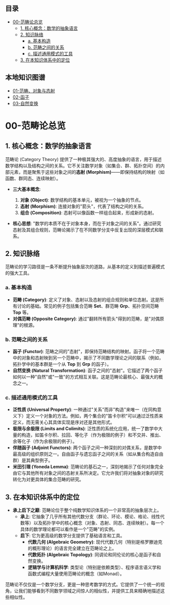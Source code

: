 <!-- 本地目录区块 -->
## 目录
- [00-范畴论总览](#00-范畴论总览)
  - [1. 核心概念：数学的抽象语言](#1-核心概念数学的抽象语言)
  - [2. 知识脉络](#2-知识脉络)
    - [a. 基本构造](#a-基本构造)
    - [b. 范畴之间的关系](#b-范畴之间的关系)
    - [c. 描述通用模式的工具](#c-描述通用模式的工具)
  - [3. 在本知识体系中的定位](#3-在本知识体系中的定位)

<!-- 本地知识图谱区块 -->
## 本地知识图谱
- [01-范畴、对象与态射](./01-范畴、对象与态射.md)
- [02-函子](./02-函子.md)
- [03-自然变换](./03-自然变换.md)

# 00-范畴论总览

## 1. 核心概念：数学的抽象语言

范畴论 (Category Theory) 提供了一种极其强大的、高度抽象的语言，用于描述数学结构以及结构之间的关系。它不关注数学对象（如集合、群、拓扑空间）的内部元素，而是聚焦于这些对象之间的**态射 (Morphism)**——即保持结构的映射（如函数、群同态、连续映射）。

- **三大基本概念**:
    1. **对象 (Object)**: 数学结构的基本单元，被视为一个抽象的节点。
    2. **态射 (Morphism)**: 连接对象的"箭头"，代表了结构之间的关系。
    3. **组合 (Composition)**: 态射可以像函数一样组合起来，形成新的态射。

- **核心思想**: "数学的本质不在于对象本身，而在于对象之间的关系"。通过研究态射及其组合规则，范畴论揭示了在不同数学分支中反复出现的深层模式和联系。

## 2. 知识脉络

范畴论的学习路径是一条不断提升抽象层次的道路，从基本的定义到描述普遍模式的强大工具。

### a. 基本构造

- **范畴 (Category)**: 定义了对象、态射以及态射的组合规则和单位态射。这是所有讨论的基础。常见的例子包括集合范畴 **Set**、群范畴 **Grp**、拓扑空间范畴 **Top** 等。
- **对偶范畴 (Opposite Category)**: 通过"翻转所有箭头"得到的范畴，是"对偶原理"的根源。

### b. 范畴之间的关系

- **函子 (Functor)**: 范畴之间的"态射"，即保持范畴结构的映射。函子将一个范畴中的对象和态射映到另一个范畴中，揭示了不同数学理论之间的联系（例如，拓扑学中的基本群是一个从 **Top** 到 **Grp** 的函子）。
- **自然变换 (Natural Transformation)**: 函子之间的"态射"。它描述了两个函子如何以一种"自然"或"一致"的方式相互关联。这是范畴论最核心、最强大的概念之一。

### c. 描述通用模式的工具

- **泛性质 (Universal Property)**: 一种通过"关系"而非"构造"来唯一（在同构意义下）定义一个对象的方法。例如，两个集合的"笛卡尔积"可以通过泛性质来定义，而无需关心其具体实现是序对还是其他形式。
- **极限与余极限 (Limits and Colimits)**: 泛性质的系统化应用，统一了数学中大量的构造，如笛卡尔积、拉回、等化子（作为极限的例子）和不交并、推出、余等化子（作为余极限的例子）。
- **伴随函子 (Adjoint Functors)**: 两个函子之间一种深刻的对偶关系，是数学中最高级的组织原则之一。自由函子与遗忘函子之间的关系（如从集合构造自由群）是其典型例子。
- **米田引理 (Yoneda Lemma)**: 范畴论的基石之一，深刻地揭示了任何对象完全由它与其他所有对象之间的态射关系所决定。它允许我们将对抽象对象的研究转化为对更具体的集合范畴的研究。

## 3. 在本知识体系中的定位

- **承上启下之巅**: 范畴论位于整个纯数学知识体系的一个非常高的抽象层次上。
  - **承上**: 它抽象了几乎所有其他代数分支（群论、环论、模论、格论、线性代数等）以及拓扑学中的核心概念（对象、态射、同态、连续映射）。每一个具体的数学理论都可以看作是一个"范畴"的实例。
  - **启下**: 它为更高级的数学分支提供了基础语言和工具。
    - **代数几何 (Algebraic Geometry)**: 现代代数几何（特别是格罗滕迪克的概形理论）的语言完全建立在范畴论之上。
    - **代数拓扑 (Algebraic Topology)**: 同调论和同伦论的核心是函子和自然变换。
    - **逻辑学与计算机科学**: 类型论（特别是依赖类型）、程序语言语义学和函数式编程大量使用范畴论的概念（如Monad）。

范畴论不仅仅是一个数学分支，更是一种思考数学的方式。它提供了一个统一的视角，让我们能够看到不同数学领域之间惊人的相似性，并提供工具来精确地描述这些相似性。
